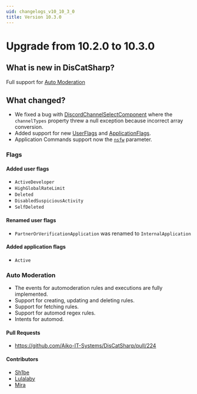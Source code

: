 ```yaml
---
uid: changelogs_v10_10_3_0
title: Version 10.3.0
---
```


# Upgrade from **10.2.0** to **10.3.0**

## What is new in DisCatSharp?
Full support for [Auto Moderation](https://support.discord.com/hc/en-us/articles/4421269296535-AutoMod-FAQ)

## What changed?
- We fixed a bug with [DiscordChannelSelectComponent](xref:DisCatSharp.Entities.DiscordChannelSelectComponent) where the `channelTypes` property threw a null exception because incorrect array conversion.
- Added support for new [UserFlags](xref:DisCatSharp.UserFlags) and [ApplicationFlags](xref:DisCatSharp.Enums.ApplicationFlags).
- Application Commands support now the [`nsfw`](https://support.discord.com/hc/en-us/articles/10123937946007) parameter.

### Flags

#### Added user flags
- `ActiveDeveloper`
- `HighGlobalRateLimit`
- `Deleted`
- `DisabledSuspiciousActivity`
- `SelfDeleted`

#### Renamed user flags
- `PartnerOrVerificationApplication` was renamed to `InternalApplication`

#### Added application flags
- `Active`

### Auto Moderation

- The events for automoderation rules and executions are fully implemented.
- Support for creating, updating and deleting rules.
- Support for fetching rules.
- Support for automod regex rules.
- Intents for automod.

#### Pull Requests
- https://github.com/Aiko-IT-Systems/DisCatSharp/pull/224

#### Contributors
- [Sh1be](https://github.com/xMaxximum)
- [Lulalaby](https://github.com/Lulalaby)
- [Mira](https://github.com/TheXorog)
